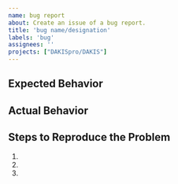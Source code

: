 ```yaml
---
name: bug report 
about: Create an issue of a bug report. 
title: 'bug name/designation'
labels: 'bug'
assignees: ''
projects: ["DAKISpro/DAKIS"]
---
```


## Expected Behavior


## Actual Behavior 


## Steps to Reproduce the Problem

  1.
  2.
  3.
